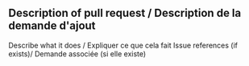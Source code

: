 ## Description of pull request / Description de la demande d'ajout

Describe what it does / Expliquer ce que cela fait
Issue references (if exists)/ Demande associée (si elle existe)
